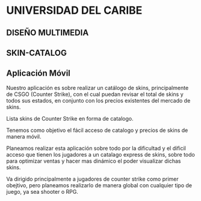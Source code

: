 # UNIVERSIDAD DEL CARIBE
## DISEÑO MULTIMEDIA
## SKIN-CATALOG 
## Aplicación Móvil

Nuestro aplicación es sobre realizar un catálogo de skins, principalmente de CSGO (Counter Strike), con el cual puedan revisar el total de skins y todos sus estados, en conjunto con los precios existentes del mercado de skins.

Lista skins de Counter Strike en forma de catalogo.

Tenemos como objetivo el fácil acceso de catalogo y precios de skins de manera móvil.

Planeamos realizar esta aplicación sobre todo por la dificultad y el dificil acceso que tienen los jugadores a un catalago express de skins, sobre todo para optimizar ventas y hacer mas dinámico el poder visualizar dichas skins.

Va dirigido principalmente a jugadores de counter strike como primer obejtivo, pero planeamos realizarlo de manera global con cualquier tipo de juego, ya sea shooter o RPG.






